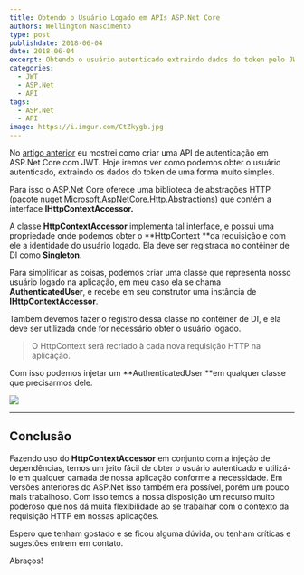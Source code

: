 ```yaml
---
title: Obtendo o Usuário Logado em APIs ASP.Net Core
authors: Wellington Nascimento
type: post
publishdate: 2018-06-04
date: 2018-06-04
excerpt: Obtendo o usuário autenticado extraindo dados do token pelo JWT
categories:
  - JWT
  - ASP.Net
  - API
tags:
  - ASP.Net
  - API
image: https://i.imgur.com/CtZkygb.jpg
---
```


No [artigo anterior](https://tableless.com.br/autenticacao-em-apis-asp-net-core-com-jwt/)
eu mostrei como criar uma API de autenticação em ASP.Net Core com JWT. Hoje
iremos ver como podemos obter o usuário autenticado, extraindo os dados do token
de uma forma muito simples.

Para isso o ASP.Net Core oferece uma biblioteca de abstrações HTTP (pacote nuget
[Microsoft.AspNetCore.Http.Abstractions](https://www.nuget.org/packages/Microsoft.AspNetCore.Http.Abstractions/2.1.0-rc1-final))
que contém a interface **IHttpContextAccessor.**

A classe **HttpContextAccessor** implementa tal interface, e possui uma
propriedade onde podemos obter o **HttpContext **da requisição e com ele a
identidade do usuário logado. Ela deve ser registrada no contêiner de DI como
**Singleton.**

Para simplificar as coisas, podemos criar uma classe que representa nosso
usuário logado na aplicação, em meu caso ela se chama **AuthenticatedUser**, e
recebe em seu construtor uma instância de **IHttpContextAccessor**.

<script src="https://gist.github.com/wellingtonjhn/17b2972d1e3de5d6324602267c7cdf1f.js"></script>

Também devemos fazer o registro dessa classe no contêiner de DI, e ela deve ser
utilizada onde for necessário obter o usuário logado.

<script src="https://gist.github.com/wellingtonjhn/c1d158376291764a6efa82553f33aa0a.js"></script>

> O HttpContext será recriado à cada nova requisição HTTP na aplicação.

Com isso podemos injetar um **AuthenticatedUser **em qualquer classe que
precisarmos dele.

![](https://cdn-images-1.medium.com/max/800/1*ezhfYijWeoaRVXFB0rWHQA.png)

*****

## Conclusão

Fazendo uso do **HttpContextAccessor** em conjunto com a injeção de
dependências, temos um jeito fácil de obter o usuário autenticado e utilizá-lo
em qualquer camada de nossa aplicação conforme a necessidade. Em versões
anteriores do ASP.Net isso também era possível, porém um pouco mais trabalhoso.
Com isso temos á nossa disposição um recurso muito poderoso que nos dá muita
flexibilidade ao se trabalhar com o contexto da requisição HTTP em nossas
aplicações.

Espero que tenham gostado e se ficou alguma dúvida, ou tenham críticas e
sugestões entrem em contato.

Abraços!
